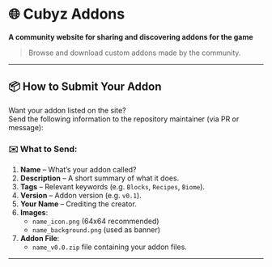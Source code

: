 # 🌐 Cubyz Addons

**A community website for sharing and discovering addons for the game**

> Browse and download custom addons made by the community.

---

## 📦 How to Submit Your Addon

Want your addon listed on the site?  
Send the following information to the repository maintainer (via PR or message):

### ✉️ What to Send:

1. **Name** – What’s your addon called?
2. **Description** – A short summary of what it does.
3. **Tags** – Relevant keywords (e.g. `Blocks`, `Recipes`, `Biome`).
4. **Version** – Addon version (e.g. `v0.1`).
5. **Your Name** – Crediting the creator.
6. **Images**:
   - `name_icon.png` (64x64 recommended)
   - `name_background.png` (used as banner)
7. **Addon File**:
   - `name_v0.0.zip` file containing your addon files.

---
